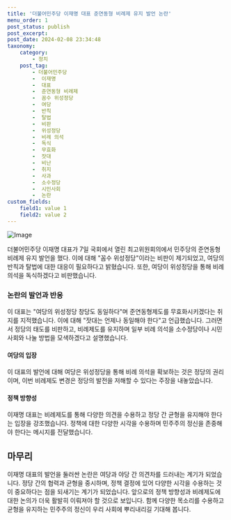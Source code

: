 ```yaml
---
title: '더불어민주당 이재명 대표 준연동형 비례제 유지 발언 논란'
menu_order: 1
post_status: publish
post_excerpt: 
post_date: 2024-02-08 23:34:48
taxonomy:
    category:
        - 정치
    post_tag:
        - 더불어민주당
        -  이재명
        -  대표
        -  준연동형 비례제
        -  꼼수 위성정당
        -  여당
        -  반칙
        -  탈법
        -  비판
        -  위성정당
        -  비례 의석
        -  독식
        -  무효화
        -  잣대
        -  비난
        -  취지
        -  사과
        -  소수정당
        -  시민사회
        -  논란
custom_fields:
    field1: value 1
    field2: value 2
---
```


![Image](https://imgnews.pstatic.net/image/057/2024/02/07/0001797995_001_20240207102501143.jpg?type=w647)

더불어민주당 이재명 대표가 7일 국회에서 열린 최고위원회의에서 민주당의 준연동형 비례제 유지 발언을 했다. 이에 대해 "꼼수 위성정당"이라는 비판이 제기되었고, 여당의 반칙과 탈법에 대한 대응이 필요하다고 밝혔습니다. 또한, 여당이 위성정당을 통해 비례 의석을 독식하겠다고 비판했습니다.
### 논란의 발언과 반응
이 대표는 "여당의 위성정당 창당도 동일하다"며 준연동형제도를 무효화시키겠다는 취지를 지적했습니다. 이에 대해 "잣대는 언제나 동일해야 한다"고 언급했습니다. 그러면서 정당의 태도를 비판하고, 비례제도를 유지하며 일부 비례 의석을 소수정당이나 시민사회와 나눌 방법을 모색하겠다고 설명했습니다.
#### 여당의 입장
이 대표의 발언에 대해 여당은 위성정당을 통해 비례 의석을 확보하는 것은 정당의 권리이며, 이번 비례제도 변경은 정당의 발전을 저해할 수 있다는 주장을 내놓았습니다.
#### 정책 방향성
이재명 대표는 비례제도를 통해 다양한 의견을 수용하고 정당 간 균형을 유지해야 한다는 입장을 강조했습니다. 정책에 대한 다양한 시각을 수용하며 민주주의 정신을 존중해야 한다는 메시지를 전달했습니다.
## 마무리
이재명 대표의 발언을 둘러싼 논란은 여당과 야당 간 의견차를 드러내는 계기가 되었습니다. 정당 간의 협력과 균형을 중시하며, 정책 결정에 있어 다양한 시각을 수용하는 것이 중요하다는 점을 되새기는 계기가 되었습니다. 앞으로의 정책 방향성과 비례제도에 대한 논의가 더욱 활발히 이뤄져야 할 것으로 보입니다. 함께 다양한 목소리를 수용하고 균형을 유지하는 민주주의 정신이 우리 사회에 뿌리내리길 기대해 봅니다.

